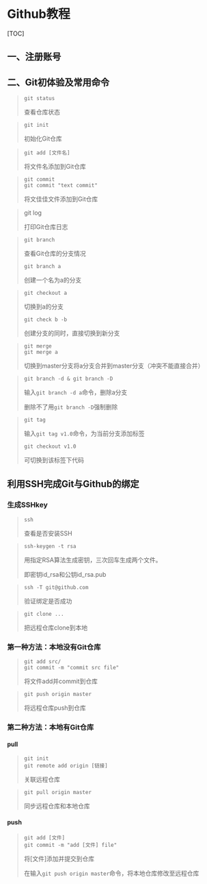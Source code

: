 # Github教程

[TOC]

## 一、注册账号

## 二、Git初体验及常用命令

> ```
> git status
> ```
>
> 查看仓库状态



> ```
> git init
> ```
>
> 初始化Git仓库



> ```
> git add [文件名]
> ```
>
> 将文件名添加到Git仓库



> ```
> git commit 
> git commit "text commit"
>```
> 
> 将文佳佳文件添加到Git仓库



> git log
>
> 打印Git仓库日志



> ```
> git branch
> ```
>
> 查看Git仓库的分支情况
>
> ```
> git branch a
> ```
>
> 创建一个名为a的分支



> ```
> git checkout a
> ```
>
> 切换到a的分支
>
> ```
> git check b -b
> ```
>
> 创建分支的同时，直接切换到新分支



> ```
> git merge 
> git merge a 
> ```
>
> 切换到master分支将a分支合并到master分支（冲突不能直接合并）



> ```
> git branch -d & git branch -D
> ```
>
> 输入`git branch -d a`命令，删除a分支
>
> 删除不了用`git branch -D`强制删除



> ```
> git tag
> ```
>
> 输入`git tag v1.0`命令，为当前分支添加标签
>
> ```
> git checkout v1.0
> ```
>
> 可切换到该标签下代码

## 利用SSH完成Git与Github的绑定

### 生成SSHkey

> ```
> ssh
> ```
>
> 查看是否安装SSH



> ```
> ssh-keygen -t rsa
> ```
>
> 用指定RSA算法生成密钥，三次回车生成两个文件。
>
> 即密钥id_rsa和公钥id_rsa.pub



> ```
> ssh -T git@github.com
> ```
>
> 验证绑定是否成功



> ```
> git clone ...
> ```
>
> 把远程仓库clone到本地

### 第一种方法：本地没有Git仓库

> ```
> git add src/
> git commit -m "commit src file"
> ```
>
> 将文件add并commit到仓库



> ```
> git push origin master
> ```
>
> 将远程仓库push到仓库

### 第二种方法：本地有Git仓库

#### pull

> ```
> git init
> git remote add origin [链接]
> ```
>
> 关联远程仓库



> ```
> git pull origin master
> ```
>
> 同步远程仓库和本地仓库

#### push

> ```
> git add [文件]
> git commit -m "add [文件] file"
> ```
>
> 将[文件]添加并提交到仓库
>
> 在输入`git push origin master`命令，将本地仓库修改至远程仓库





